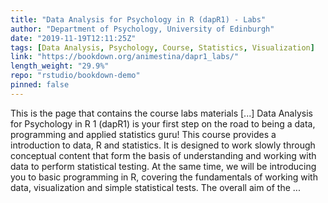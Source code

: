 ```yaml
---
title: "Data Analysis for Psychology in R (dapR1) - Labs"
author: "Department of Psychology, University of Edinburgh"
date: "2019-11-19T12:11:25Z"
tags: [Data Analysis, Psychology, Course, Statistics, Visualization]
link: "https://bookdown.org/animestina/dapr1_labs/"
length_weight: "29.9%"
repo: "rstudio/bookdown-demo"
pinned: false
---
```


This is the page that contains the course labs materials [...] Data Analysis for Psychology in R 1 (dapR1) is your first step on the road to being a data, programming and applied statistics guru! This course provides a introduction to data, R and statistics. It is designed to work slowly through conceptual content that form the basis of understanding and working with data to perform statistical testing. At the same time, we will be introducing you to basic programming in R, covering the fundamentals of working with data, visualization and simple statistical tests. The overall aim of the ...
